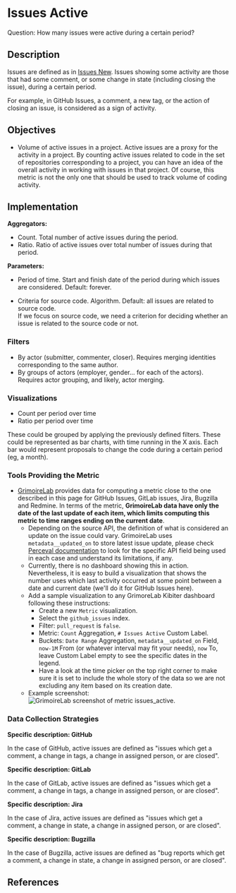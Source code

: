 # Issues Active

Question: How many issues were active during a certain period? 


## Description

Issues are defined as in [Issues New](https://github.com/chaoss/wg-evolution/blob/master/metrics/Issues_New.md).
Issues showing some activity are those that had some comment,
or some change in state (including closing the issue),
during a certain period.

For example, in GitHub Issues, a comment, a new tag, or
the action of closing an issue, is considered as a sign of activity.


## Objectives

* Volume of active issues in a project.
    Active issues are a proxy for the activity in a project.
    By counting active issues related to code in the set of repositories corresponding
    to a project, you can have an idea of the overall activity in
    working with issues in that project.
    Of course, this metric is not the only one that should be
    used to track volume of coding activity.


## Implementation

**Aggregators:**
* Count. Total number of active issues during the period.
* Ratio. Ratio of active issues over total number of issues during that period.

**Parameters:**
* Period of time. Start and finish date of the period during which issues are considered. Default: forever.

* Criteria for source code. Algorithm. Default: all issues are related to
  source code.  
    If we focus on source code, we need a criterion for deciding
    whether an issue is related to the source code or not.

### Filters 

* By actor (submitter, commenter, closer). Requires merging identities corresponding to the same author.
* By groups of actors (employer, gender... for each of the actors).
Requires actor grouping, and likely, actor merging.


### Visualizations 

* Count per period over time
* Ratio per period over time

These could be grouped by applying the previously defined filters.
These could be represented as bar charts, with time running in the X axis.
Each bar would represent proposals to change the code
during a certain period (eg, a month).


### Tools Providing the Metric

* [GrimoireLab](https://chaoss.github.io/grimoirelab) provides data for computing a metric close to the one described in this page for GitHub Issues, GitLab issues, Jira, Bugzilla and Redmine. In terms of the metric, **GrimoireLab data have only the date of the last update of each item, which limits computing this metric to time ranges ending on the current date**.
  - Depending on the source API, the definition of what is considered an update on the issue could vary. GrimoireLab uses `metadata__updated_on` to store latest issue update, please check [Perceval documentation](https://perceval.readthedocs.io/en/latest/search.html?q=metadata_updated_on&check_keywords=yes&area=default) to look for the specific API field being used in each case and understand its limitations, if any.
  - Currently, there is no dashboard showing this in action. Nevertheless, it is easy to build a visualization that shows the number uses which last activity occurred at some point between a date and current date (we'll do it for GitHub Issues here).
  - Add a sample visualization to any GrimoreLab Kibiter dashboard following these instructions:
    * Create a new `Metric` visualization.
    * Select the `github_issues` index.
    * Filter: `pull_request` is `false`.
    * Metric: `Count` Aggregation, `# Issues Active` Custom Label.
    * Buckets: `Date Range` Aggregation, `metadata__updated_on` Field, `now-1M` From (or whatever interval may fit your needs), `now` To, leave Custom Label empty to see the specific dates in the legend.
    * Have a look at the time picker on the top right corner to make sure it is set to include the whole story of the data so we are not excluding any item based on its creation date.
  - Example screenshot: ![GrimoireLab screenshot of metric issues_active](https://github.com/chaoss/wg-evolution/blob/master/metrics/images/issues_active_GrimoireLab.png).

### Data Collection Strategies 

**Specific description: GitHub**

In the case of GitHub, active issues are defined as "issues
which get a comment, a change in tags, a change in assigned
person, or are closed".

**Specific description: GitLab**

In the case of GitLab, active issues are defined as "issues
which get a comment, a change in tags, a change in assigned
person, or are closed".

**Specific description: Jira**

In the case of Jira, active issues are defined as "issues
which get a comment, a change in state, a change in assigned
person, or are closed".

**Specific description: Bugzilla**

In the case of Bugzilla, active issues are defined as "bug reports
which get a comment, a change in state, a change in assigned
person, or are closed".

## References
